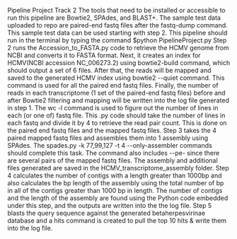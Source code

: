 Pipeline Project Track 2
The tools that need to be installed or accessible to run this pipeline are Bowtie2, SPAdes, and BLAST+. The sample test data uploaded to repo are paired-end fastq files after the fastq-dump command. This sample test data can be used starting with step 2. 
This pipeline should run in the terminal by typing the command $python PipelineProject.py
Step 2 runs the Accession_to_FASTA.py code to retrieve the HCMV genome from NCBI and converts it to FASTA format. Next, it creates an index for HCMV(NCBI accession NC_006273.2) using bowtie2-build command, which should output a set of 6 files. After that, the reads will be mapped and saved to the generated HCMV index using bowtie2 --quiet command. This command is used for all the paired end fastq files. 
Finally, the number of reads in each transcriptome (1 set of the paired-end fastq files) before and after Bowtie2 filtering and mapping will be written into the log file generated in step 1. The wc -l command is used to figure out the number of lines in each (or one of) fastq file. This .py code should take the number of lines in each fastq and divide it by 4 to retrieve the read pair count. This is done on the paired end fastq files and the mapped fastq files. 
Step 3 takes the 4 paired mapped fastq files and assembles them into 1 assembly using SPAdes. The spades.py -k 77,99,127 -t 4 --only-assembler commands should complete this task. The command also includes --pe- since there are several pairs of the mapped fastq files. The assembly and additional files generated are saved in the HCMV_transcriptome_assembly folder. 
Step 4 calculates the number of contigs with a length greater than 1000bp and also calculates the bp length of the assembly using the total number of bp in all of the contigs greater than 1000 bp in length. The number of contigs and the length of the assembly are found using the Python code embedded under this step, and the outputs are written into the the log file. 
Step 5 blasts the query sequence against the generated betaherpesvirinae database and a hits command is created to pull the top 10 hits & write them into the log file.


